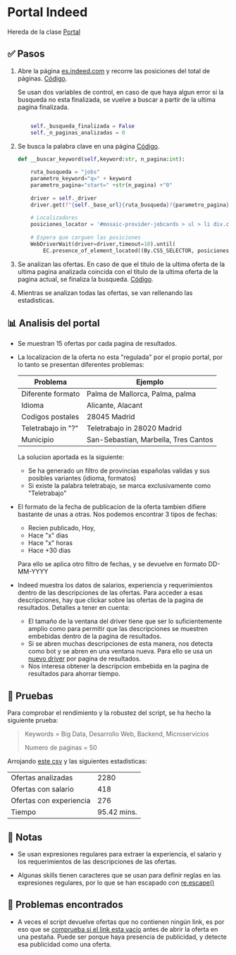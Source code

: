 # Portal Indeed

Hereda de la clase [Portal](../portal.py)

## ✅ Pasos 

1. Abre la página [es.indeed.com](https://es.indeed.com/) y recorre las posiciones del total de páginas. [Código](./indeed.py#L32).

    Se usan dos variables de control, en caso de que haya algun error si la busqueda no esta finalizada, se vuelve a buscar a partir de la ultima pagina finalizada.

    ```python
    
        self._busqueda_finalizada = False
        self._n_paginas_analizadas = 0

    ```
   
2. Se busca la palabra clave en una página [Código](./indeed.py#L73).

    ```python
    def __buscar_keyword(self,keyword:str, n_pagina:int):
        
        ruta_busqueda = "jobs"
        parametro_keyword="q=" + keyword
        parametro_pagina="start=" +str(n_pagina) +"0"
        
        driver = self._driver
        driver.get(f"{self._base_url}{ruta_busqueda}?{parametro_pagina}&{parametro_keyword}")
        
        # Localizadores 
        posiciones_locator = '#mosaic-provider-jobcards > ul > li div.cardOutline'
        
        # Espera que carguen las posiciones
        WebDriverWait(driver=driver,timeout=10).until(
            EC.presence_of_element_located((By.CSS_SELECTOR, posiciones_locator))) 
    ```
3. Se analizan las ofertas. En caso de que el titulo de la ultima oferta de la ultima pagina analizada coincida con el titulo de la ultima oferta de la pagina actual, se finaliza la busqueda.  [Código](./indeed.py#L94).

4. Mientras se analizan todas las ofertas, se van rellenando las estadisticas.

## 📊 Analisis del portal

- Se muestran 15 ofertas por cada pagina de resultados.
- La localizacion de la oferta no esta "regulada" por el propio portal, por lo tanto se presentan diferentes problemas:

    | Problema               | Ejemplo                  
    | ---                    | ---                      
    | Diferente formato      | Palma de Mallorca, Palma, palma
    | Idioma                 | Alicante, Alacant
    | Codigos postales       | 28045 Madrid
    | Teletrabajo in "?"     | Teletrabajo in 28020 Madrid
    | Municipio              | San-Sebastian, Marbella, Tres Cantos
    La solucion aportada es la siguiente: 
    
    - Se ha generado un filtro de provincias españolas validas y sus posibles variantes (idioma, formatos)
    - Si existe la palabra teletrabajo, se marca exclusivamente como "Teletrabajo"
  

- El formato de la fecha de publicacion de la oferta tambien difiere bastante de unas a otras. Nos podemos encontrar 3 tipos de fechas: 
    - Recien publicado, Hoy,
    - Hace "x" dias
    - Hace "x" horas
    - Hace +30 dias

    Para ello se aplica otro filtro de fechas, y se devuelve en formato DD-MM-YYYY
- Indeed muestra los datos de salarios, experiencia y requerimientos dentro de las descripciones de las ofertas. Para acceder a esas descripciones, hay que clickar sobre las ofertas de la pagina de resultados. Detalles a tener en cuenta:
  - El tamaño de la ventana del driver tiene que ser lo suficientemente amplio como para permitir que las descripciones se muestren embebidas dentro de la pagina de resultados.
  - Si se abren muchas descripciones de esta manera, nos detecta como bot y se abren en una ventana nueva. Para ello se usa un [nuevo driver](./indeed.py#L42) por pagina de resultados.
  - Nos interesa obtener la descripcion embebida en la pagina de resultados para ahorrar tiempo.

## 🧪 Pruebas

Para comprobar el rendimiento y la robustez del script, se ha hecho la siguiente prueba: 

> Keywords =  Big Data, Desarrollo Web, Backend, Microservicios
> 
> Numero de paginas = 50

Arrojando [este csv](../../data/CSV/Indeed.csv) y las siguientes estadisticas:
 
|   |   |
|---|---|    
|Ofertas analizadas      | 2280        
|Ofertas con salario     | 418
|Ofertas con experiencia | 276 
|Tiempo                  | 95.42 mins.

## 📝 Notas

- Se usan expresiones regulares para extraer la experiencia, el salario y los requerimientos de las descripciones de las ofertas.

- Algunas skills tienen caracteres que se usan para definir reglas en las expresiones regulares, por lo que se han escapado con [re.escape()](./indeed.py#L198)

## 🐞 Problemas encontrados

- A veces el script devuelve ofertas que no contienen ningún link, es por eso que se [comprueba si el link esta vacío](./indeed.py#L80) antes de abrir la oferta en una pestaña. Puede ser porque haya presencia de publicidad, y detecte esa publicidad como una oferta.

